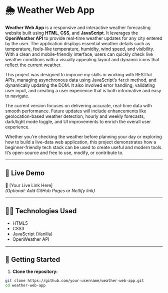 # 🌦️ Weather Web App

**Weather Web App** is a responsive and interactive weather forecasting website built using **HTML**, **CSS**, and **JavaScript**. It leverages the **OpenWeather API** to provide real-time weather updates for any city entered by the user. The application displays essential weather details such as temperature, feels-like temperature, humidity, wind speed, and visibility. With a clean and mobile-friendly interface, users can quickly check live weather conditions with a visually appealing layout and dynamic icons that reflect the current weather.

This project was designed to improve my skills in working with RESTful APIs, managing asynchronous data using JavaScript’s `fetch` method, and dynamically updating the DOM. It also involved error handling, validating user input, and creating a user experience that is both informative and easy to navigate.

The current version focuses on delivering accurate, real-time data with smooth performance. Future updates will include enhancements like geolocation-based weather detection, hourly and weekly forecasts, dark/light mode toggle, and UI improvements to enrich the overall user experience.

Whether you're checking the weather before planning your day or exploring how to build a live-data web application, this project demonstrates how a beginner-friendly tech stack can be used to create useful and modern tools. It’s open-source and free to use, modify, or contribute to.

---

## 🚀 Live Demo

🔗 [Your Live Link Here]  
*(Optional: Add GitHub Pages or Netlify link)*

---

## 🧑‍💻 Technologies Used

- HTML5  
- CSS3  
- JavaScript (Vanilla)  
- OpenWeather API  

---

## 📁 Getting Started

1. **Clone the repository:**

```bash
git clone https://github.com/your-username/weather-web-app.git
cd weather-web-app
